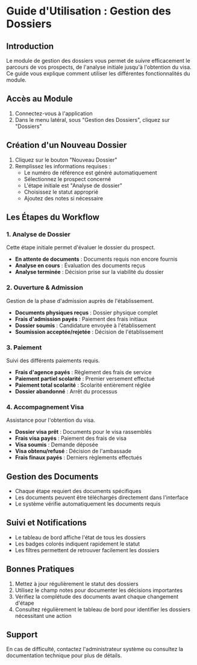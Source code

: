 # Guide d'Utilisation : Gestion des Dossiers

## Introduction
Le module de gestion des dossiers vous permet de suivre efficacement le parcours de vos prospects, de l'analyse initiale jusqu'à l'obtention du visa. Ce guide vous explique comment utiliser les différentes fonctionnalités du module.

## Accès au Module
1. Connectez-vous à l'application
2. Dans le menu latéral, sous "Gestion des Dossiers", cliquez sur "Dossiers"

## Création d'un Nouveau Dossier
1. Cliquez sur le bouton "Nouveau Dossier"
2. Remplissez les informations requises :
   - Le numéro de référence est généré automatiquement
   - Sélectionnez le prospect concerné
   - L'étape initiale est "Analyse de dossier"
   - Choisissez le statut approprié
   - Ajoutez des notes si nécessaire

## Les Étapes du Workflow

### 1. Analyse de Dossier
Cette étape initiale permet d'évaluer le dossier du prospect.
- **En attente de documents** : Documents requis non encore fournis
- **Analyse en cours** : Évaluation des documents reçus
- **Analyse terminée** : Décision prise sur la viabilité du dossier

### 2. Ouverture & Admission
Gestion de la phase d'admission auprès de l'établissement.
- **Documents physiques reçus** : Dossier physique complet
- **Frais d'admission payés** : Paiement des frais initiaux
- **Dossier soumis** : Candidature envoyée à l'établissement
- **Soumission acceptée/rejetée** : Décision de l'établissement

### 3. Paiement
Suivi des différents paiements requis.
- **Frais d'agence payés** : Règlement des frais de service
- **Paiement partiel scolarité** : Premier versement effectué
- **Paiement total scolarité** : Scolarité entièrement réglée
- **Dossier abandonné** : Arrêt du processus

### 4. Accompagnement Visa
Assistance pour l'obtention du visa.
- **Dossier visa prêt** : Documents pour le visa rassemblés
- **Frais visa payés** : Paiement des frais de visa
- **Visa soumis** : Demande déposée
- **Visa obtenu/refusé** : Décision de l'ambassade
- **Frais finaux payés** : Derniers règlements effectués

## Gestion des Documents
- Chaque étape requiert des documents spécifiques
- Les documents peuvent être téléchargés directement dans l'interface
- Le système vérifie automatiquement les documents requis

## Suivi et Notifications
- Le tableau de bord affiche l'état de tous les dossiers
- Les badges colorés indiquent rapidement le statut
- Les filtres permettent de retrouver facilement les dossiers

## Bonnes Pratiques
1. Mettez à jour régulièrement le statut des dossiers
2. Utilisez le champ notes pour documenter les décisions importantes
3. Vérifiez la complétude des documents avant chaque changement d'étape
4. Consultez régulièrement le tableau de bord pour identifier les dossiers nécessitant une action

## Support
En cas de difficulté, contactez l'administrateur système ou consultez la documentation technique pour plus de détails.
